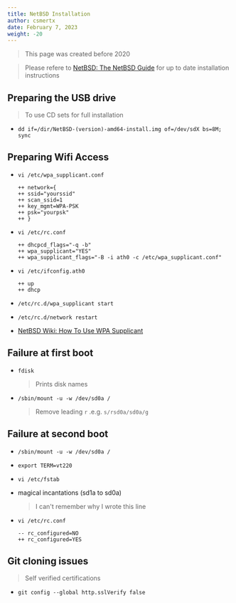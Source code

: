 ```yaml
---
title: NetBSD Installation
author: csmertx
date: February 7, 2023
weight: -20
---
```


> This page was created before 2020

> Please refere to [NetBSD: The NetBSD Guide](https://www.netbsd.org/docs/guide/en/) for up to date installation instructions

## Preparing the USB drive

> To use CD sets for full installation

- ```dd if=/dir/NetBSD-(version)-amd64-install.img of=/dev/sdX bs=8M; sync```

## Preparing Wifi Access

- ```vi /etc/wpa_supplicant.conf```

    ```
    ++ network={
    ++ ssid="yourssid"  
    ++ scan_ssid=1  
    ++ key_mgmt=WPA-PSK  
    ++ psk="yourpsk"  
    ++ }
    ```
 
- ```vi /etc/rc.conf```

    ```
    ++ dhcpcd_flags="-q -b"  
    ++ wpa_supplicant="YES"  
    ++ wpa_supplicant_flags="-B -i ath0 -c /etc/wpa_supplicant.conf" 
    ```

- ```vi /etc/ifconfig.ath0```

    ```
    ++ up
    ++ dhcp
    ```

- ```/etc/rc.d/wpa_supplicant start```

- ```/etc/rc.d/network restart```

- [NetBSD Wiki: How To Use WPA Supplicant](http://wiki.netbsd.org/tutorials/how_to_use_wpa_supplicant/)


## Failure at first boot

- ```fdisk```

    > Prints disk names

- ```/sbin/mount -u -w /dev/sd0a /```

    > Remove leading ```r``` .e.g. ```s/rsd0a/sd0a/g```

## Failure at second boot

- ```/sbin/mount -u -w /dev/sd0a /```

- ```export TERM=vt220```

- ```vi /etc/fstab  ```

- magical incantations (sd1a to sd0a)

    > I can't remember why I wrote this line

- ```vi /etc/rc.conf```

    ```
    -- rc_configured=NO
    ++ rc_configured=YES
    ```

## Git cloning issues

> Self verified certifications

- ```git config --global http.sslVerify false```

